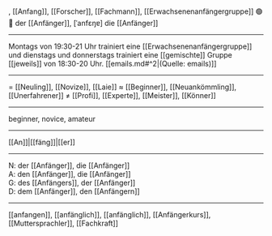 , [[Anfang]], [[Forscher]], [[Fachmann]], [[Erwachsenenanfängergruppe]]
🟢 👶 der [[Anfänger]], [ˈanfɛŋɐ]
die [[Anfänger]]

---
Montags von 19:30-21 Uhr trainiert eine [[Erwachsenenanfängergruppe]] und dienstags und donnerstags trainiert eine [[gemischte]] Gruppe [[jeweils]] von 18:30-20 Uhr. [[emails.md#^2|(Quelle: emails)]]


---
= [[Neuling]], [[Novize]], [[Laie]]
≈ [[Beginner]], [[Neuankömmling]], [[Unerfahrener]]
≠ [[Profi]], [[Experte]], [[Meister]], [[Könner]]

---
beginner, novice, amateur

---
[[An]]|[[fäng]]|[[er]]

---
N: der [[Anfänger]], die [[Anfänger]]  
A: den [[Anfänger]], die [[Anfänger]]  
G: des [[Anfängers]], der [[Anfänger]]  
D: dem [[Anfänger]], den [[Anfängern]]  

---
[[anfangen]], [[anfänglich]], [[anfänglich]], [[Anfängerkurs]], [[Muttersprachler]], [[Fachkraft]]